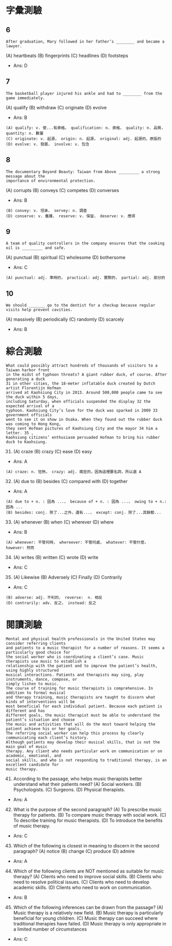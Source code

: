 
# 字彙測驗
## 6
```
After graduation, Mary followed in her father’s ________ and became a lawyer.
```
(A) heartbeats (B) fingerprints (C) headlines (D) footsteps
* Ans: D

## 7
```
The basketball player injured his ankle and had to ________ from the game immediately.
```
(A) qualify (B) withdraw (C) originate (D) evolve
* Ans: B
```
(A) qualify: v. 使...有資格， qualification: n. 資格， quality: n. 品質， quantity: n. 數量
(C) originate: v. 起源， origin: n. 起源， original: adj. 起源的、原版的
(D) evolve: v. 發展， involve: v. 包含
```

## 8
```
The documentary Beyond Beauty: Taiwan from Above _________ a strong message about the
importance of environmental protection.
```
(A) corrupts (B) conveys (C) competes (D) converses
* Ans: B
```
(B) convey: v. 坦承， servey: n. 調查
(D) conserve: v. 養護， reserve: v. 保留， deserve: v. 應得
```

## 9
```
A team of quality controllers in the company ensures that the cooking oil is _________ and safe.
```
(A) punctual (B) spiritual (C) wholesome (D) bothersome
* Ans: C
```
(A) punctual: adj. 準時的， practical: adj. 實際的， partial: adj. 部分的
```

## 10
```
We should _______ go to the dentist for a checkup because regular visits help prevent cavities.
```
(A) massively (B) periodically (C) randomly (D) scarcely
* Ans: B

# 綜合測驗
```
What could possibly attract hundreds of thousands of visitors to a Taiwan harbor front
in the midst of typhoon threats? A giant rubber duck, of course. After generating a duck
31 in other cities, the 18-meter inflatable duck created by Dutch artist Florentijn Hofman
arrived at Kaohsiung City in 2013. Around 500,000 people came to see the duck within 5 days,
including Saturday, when officials suspended the display 32 the expected arrival of a
typhoon. Kaohsiung City’s love for the duck was sparked in 2009 33 government officials
went to see it on show in Osaka. When they found out the rubber duck was coming to Hong Kong,
they sent Hofman pictures of Kaohsiung City and the mayor 34 him a letter. 35 ,
Kaohsiung citizens’ enthusiasm persuaded Hofman to bring his rubber duck to Kaohsiung.
```
31. (A) craze (B) crazy (C) ease (D) easy
* Ans: A
```
(A) craze: n. 狂熱， crazy: adj. 瘋狂的，因為這裡要名詞，所以選 A
```

32. (A) due to (B) besides (C) compared with (D) together
* Ans: A
```
(A) due to + n. : 因為 ...， because of + n. : 因為 ...， owing to + n.: 因為 ...
(B) besides: conj. 除了...之外，還有...， except: conj. 除了...其餘都...
```

33. (A) whenever (B) when (C) wherever (D) where
* Ans: B
```
(A) whenever: 不管何時， whereever: 不管何處， whatever: 不管什麼， however: 然而
```

34. (A) writes (B) written (C) wrote (D) write
* Ans: C

35. (A) Likewise (B) Adversely (C) Finally (D) Contrarily
* Ans: C
```
(B) adverse: adj. 不利的， reverse:  n. 相反
(D) contrarily: adv. 反之， instead: 反之
```

# 閱讀測驗
```
Mental and physical health professionals in the United States may consider referring clients
and patients to a music therapist for a number of reasons. It seems a particularly good choice for
the social worker who is coordinating a client’s case. Music therapists use music to establish a
relationship with the patient and to improve the patient’s health, using highly structured
musical interactions. Patients and therapists may sing, play instruments, dance, compose, or
simply listen to music.
The course of training for music therapists is comprehensive. In addition to formal musical
and therapy training, music therapists are taught to discern what kinds of interventions will be
most beneficial for each individual patient. Because each patient is different and has
different goals, the music therapist must be able to understand the patient’s situation and choose
the music and activities that will do the most toward helping the patient achieve his or her goals.
The referring social worker can help this process by clearly communicating each client’s history.
Although patients may develop their musical skills, that is not the main goal of music
therapy. Any client who needs particular work on communication or on academic, emotional, and
social skills, and who is not responding to traditional therapy, is an excellent candidate for
music therapy.
```
41. According to the passage, who helps music therapists better understand what their patients need?
(A) Social workers. (B) Psychologists.
(C) Surgeons. (D) Physical therapists.
* Ans: A

42. What is the purpose of the second paragraph?
(A) To prescribe music therapy for patients.
(B) To compare music therapy with social work.
(C) To describe training for music therapists.
(D) To introduce the benefits of music therapy.
* Ans: C

43. Which of the following is closest in meaning to discern in the second paragraph?
(A) notice (B) change (C) produce (D) admire
* Ans: A

44. Which of the following clients are NOT mentioned as suitable for music therapy?
(A) Clients who need to improve social skills.
(B) Clients who need to resolve political issues.
(C) Clients who need to develop academic skills.
(D) Clients who need to work on communication.
* Ans: B

45. Which of the following inferences can be drawn from the passage?
(A) Music therapy is a relatively new field.
(B) Music therapy is particularly beneficial for young children.
(C) Music therapy can succeed where traditional therapies have failed.
(D) Music therapy is only appropriate in a limited number of circumstances
* Ans: C